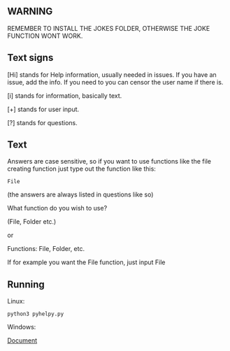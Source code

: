 ## WARNING
REMEMBER TO INSTALL THE JOKES FOLDER, OTHERWISE THE JOKE FUNCTION WONT WORK.

## Text signs
[Hi] stands for Help information, usually needed in issues. If you have an issue, add the info. If you need to you can censor the user name if there is.

[i] stands for information, basically text.

[+] stands for user input.

[?] stands for questions.

## Text
Answers are case sensitive, so if you want to use functions like the file creating function just type out the function like this:

``File``

(the answers are always listed in questions like so)

What function do you wish to use?

(File, Folder etc.)

or

Functions: File, Folder, etc.

If for example you want the File function, just input File

## Running

Linux:

```python3 pyhelpy.py```

Windows:

[Document](https://docs.python.org/3/faq/windows.html#how-do-i-run-a-python-program-under-windows)
